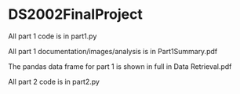 # DS2002FinalProject

All part 1 code is in part1.py

All part 1 documentation/images/analysis is in Part1Summary.pdf

The pandas data frame for part 1 is shown in full in Data Retrieval.pdf

All part 2 code is in part2.py
